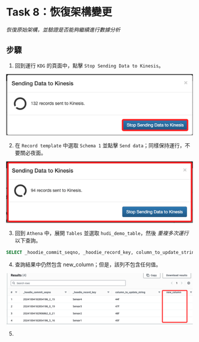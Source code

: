 # Task 8：恢復架構變更

_恢復原始架構，並驗證是否能夠繼續進行數據分析_

## 步驟

1. 回到運行 `KDG` 的頁面中，點擊 `Stop Sending Data to Kinesis`。

![](images/img_60.png)

2. 在 `Record template` 中選取 `Schema 1` 並點擊 `Send data`；同樣保持運行，不要關必夜面。

![](images/img_61.png)

3. 回到 `Athena` 中，展開 `Tables` 並選取 `hudi_demo_table`，然後 _重複多次運行_ 以下查詢。

```sql
SELECT _hoodie_commit_seqno, _hoodie_record_key, column_to_update_string, new_column FROM "hudi_demo_table"
```

4. 查詢結果中仍然包含 new_column；但是，該列不包含任何值。

![](images/img_62.png)

5. 